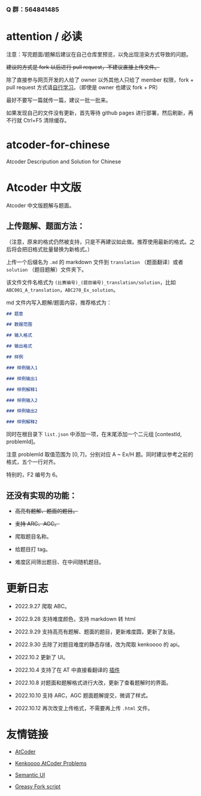 ### Q 群：564841485

# attention / 必读

注意：写完题面/题解后建议在自己仓库里预览，以免出现渲染方式导致的问题。

~~建议的方式是 fork 以后进行 pull request，不建议直接上传文件。~~

除了直接参与网页开发的人给了 owner 以外其他人只给了 member 权限，fork + pull request 方式请[自行学习](https://www.luogu.com.cn/paste/c9atia7m)。（即使是 owner 也建议 fork + PR）

最好不要写一篇就传一篇，建议一批一批来。

如果发现自己的文件没有更新，首先等待 github pages 进行部署，然后刷新，再不行就 Ctrl+F5 清除缓存。

# atcoder-for-chinese

Atcoder Descripution and Solution for Chinese

# Atcoder 中文版

Atcoder 中文版题解与题面。

## 上传题解、题面方法：

（注意，原来的格式仍然被支持，只是不再建议如此做。推荐使用最新的格式。之后将会把旧格式批量替换为新格式。）

上传一个后缀名为 `.md` 的 markdown 文件到 `translation` （题面翻译）或者 `solution` （题目题解）文件夹下。

该文件文件名格式为 `(比赛编号)_(题目编号)_translation/solution`，比如 `ABC001_A_translation`，`ABC270_Ex_solution`。

md 文件内写入题解/题面内容，推荐格式为：

```markdown
## 题意 

## 数据范围

## 输入格式

## 输出格式

## 样例

### 样例输入1

### 样例输出1

### 样例解释1

### 样例输入2

### 样例输出2

### 样例解释2
```

同时在根目录下 `list.json` 中添加一项，在末尾添加一个二元组 $[\text{contestId}, \text{problemId}]$。

注意 $\text{problemId}$ 取值范围为 $[0,7]$，分别对应 A ~ Ex/H 题。同时建议参考之前的格式，五个一行对齐。

特别的，F2 编号为 6。

## 还没有实现的功能：

- ~~高亮有题解、题面的题目。~~

- ~~支持 ARC、AGC。~~

- 爬取题目名称。

- 给题目打 tag。

- 难度区间筛出题目、在中间随机题目。

# 更新日志

- $2022.9.27$ 爬取 ABC。

- $2022.9.28$ 支持难度颜色，支持 markdown 转 html

- $2022.9.29$ 支持高亮有题解、题面的题目，更新难度圆，更新了友链。

- $2022.9.30$ 去除了对题目难度的静态存储，改为爬取 kenkoooo 的 api。

- $2022.10.2$ 更新了 UI。

- $2022.10.4$ 支持了在 AT 中直接看翻译的 [插件](https://github.com/atcoder-for-chinese-developers/notwt-atcoder-for-chinese-helper)

- $2022.10.8$ 对题面和题解格式进行大改，更新了查看题解时的界面。

- $2022.10.10$ 支持 ARC，AGC 题面题解提交，微调了样式。

- $2022.10.12$ 再次改变上传格式，不需要再上传 `.html` 文件。

# 友情链接

- [AtCoder](https://atcoder.jp)

- [Kenkoooo AtCoder Problems](https://kenkoooo.com/atcoder/#/user/)

- [Semantic UI](https://semantic-ui.com)

- [Greasy Fork script](https://greasyfork.org/zh-CN/scripts/452449-atcoder-%E4%B8%AD%E6%96%87%E5%8A%A9%E6%89%8B)



